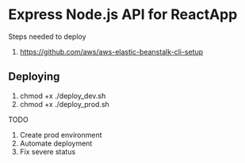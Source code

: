 # Express Node.js API for ReactApp  

Steps needed to deploy
1. https://github.com/aws/aws-elastic-beanstalk-cli-setup

## Deploying
1. chmod +x ./deploy_dev.sh
1. chmod +x ./deploy_prod.sh


TODO
1. Create prod environment
1. Automate deployment
1. Fix severe status